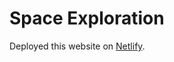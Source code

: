 # Space Exploration

Deployed this website on [Netlify](https://static-space-exploration.netlify.app/).